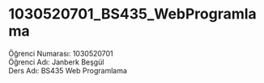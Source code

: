 # 1030520701_BS435_WebProgramlama
Öğrenci Numarası: 1030520701 <br>
Öğrenci Adı: Janberk Beşgül <br>
Ders Adı: BS435 Web Programlama